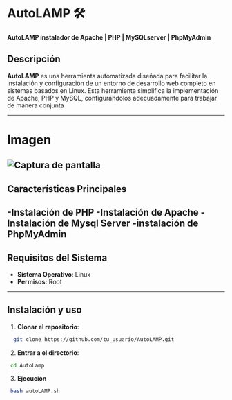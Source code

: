 # AutoLAMP 🛠️  
**AutoLAMP instalador de Apache | PHP | MySQLserver | PhpMyAdmin**

## Descripción  
**AutoLAMP** es una herramienta automatizada diseñada para facilitar la instalación y configuración de un entorno de desarrollo web completo en sistemas basados en Linux. Esta herramienta simplifica la implementación de Apache, PHP y MySQL, configurándolos adecuadamente para trabajar de manera conjunta  

---
# Imagen
![Captura de pantalla](https://github.com/agoralatam/AutoLAMP/blob/main/images/Screencast%202024-11-29%2001_29_30.gif?raw=true)
---
## Características Principales  
  -Instalación de PHP
  -Instalación de Apache
  -Instalación de Mysql Server
  -instalación de PhpMyAdmin
---

## Requisitos del Sistema  
- **Sistema Operativo**: Linux  
- **Permisos:** Root
---

## Instalación y uso
1. **Clonar el repositorio**:
  ```bash
    git clone https://github.com/tu_usuario/AutoLAMP.git
  ```
2. **Entrar a el directorio**:
  ```bash 
   cd AutoLamp
  ```
3. **Ejecución**
  ```bash 
   bash autoLAMP.sh
  ```
